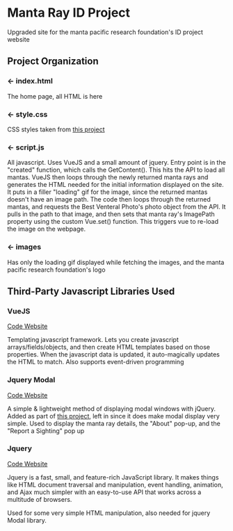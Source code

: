 Manta Ray ID Project
=================
Upgraded site for the manta pacific research foundation's ID project website


Project Organization
------------

### ← index.html
The home page, all HTML is here

### ← style.css

CSS styles taken from [this project](https://github.com/kacieguthrie/manta-ray-demo)

### ← script.js

All javascript. Uses VueJS and a small amount of jquery. Entry point is in the "created" function, which calls the GetContent().
This hits the API to load all mantas. VueJS then loops through the newly returned manta rays and generates the HTML needed for the initial
information displayed on the site. It puts in a filler "loading" gif for the image, since the returned mantas doesn't have an image path.
The code then loops through the returned mantas, and requests the Best Venteral Photo's photo object
from the API. It pulls in the path to that image, and then sets that manta ray's ImagePath property using the custom Vue.set() function.
This triggers vue to re-load the image on the webpage.

### ← images

Has only the loading gif displayed while fetching the images, and the manta pacific research foundation's logo



Third-Party Javascript Libraries Used
------------

### VueJS
[Code Website](https://vuejs.org/)

Templating javascript framework. Lets you create javascript arrays/fields/objects, and then create HTML templates based on those properties. 
When the javascript data is updated, it auto-magically updates the HTML to match. Also supports event-driven programming

### Jquery Modal
[Code Website](https://github.com/kylefox/jquery-modal)

A simple & lightweight method of displaying modal windows with jQuery.
Added as part of [this project](https://github.com/kacieguthrie/manta-ray-demo), left in since it does make modal display very simple.
Used to display the manta ray details, the "About" pop-up, and the "Report a Sighting" pop up

### Jquery
[Code Website](https://jquery.com/)

Jquery is a fast, small, and feature-rich JavaScript library. It makes things like HTML document traversal and manipulation, event handling, animation, and Ajax much simpler with an easy-to-use API that works across a multitude of browsers. 

Used for some very simple HTML manipulation, also needed for jquery Modal library.



